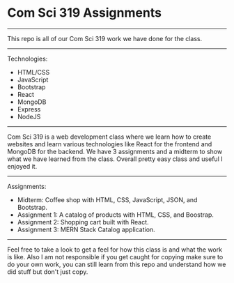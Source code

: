 # Com Sci 319 Assignments
_________________________

This repo is all of our Com Sci 319 work we have done for the class.
_________________________ 

Technologies:
- HTML/CSS
- JavaScript
- Bootstrap
- React
- MongoDB
- Express
- NodeJS
 _________________________

Com Sci 319 is a web development class where we learn how to create websites and learn various technologies like React for the frontend and MongoDB for the backend. We have 3 assignments and a midterm to show what we have learned from the class. Overall pretty easy class and useful I enjoyed it. 

_________________________

Assignments:
- Midterm: Coffee shop with HTML, CSS, JavaScript, JSON, and Bootstrap.
- Assignment 1: A catalog of products with HTML, CSS, and Boostrap.
- Assignment 2: Shopping cart built with React.
- Assignment 3: MERN Stack Catalog application.
_________________________

Feel free to take a look to get a feel for how this class is and what the work is like. Also I am not responsible if you get caught for copying make sure to do your own work, you can still learn from this repo and understand how we did stuff but don't just copy. 
